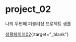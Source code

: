 # project_02
나의 두번째 퍼블리싱 프로젝트 샘플

[샘플페이지02](https://jinsol.github.io/project_02/){:target="_blank"}
